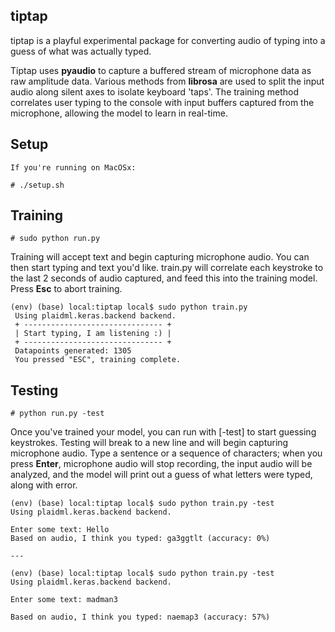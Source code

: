 ## tiptap 
tiptap is a playful experimental package for converting audio of typing into a guess of what was actually typed.

Tiptap uses **pyaudio** to capture a buffered stream of microphone data as raw amplitude data. Various methods from **librosa** are used to split the input audio along silent axes to isolate keyboard 'taps'. The training method correlates user typing to the console with input buffers captured from the microphone, allowing the model to learn in real-time.

## Setup
    If you're running on MacOSx:

    # ./setup.sh

## Training

    # sudo python run.py
   
   Training will accept text and begin capturing microphone audio. You can then start typing and text you'd like. train.py will correlate each keystroke to the last 2 seconds of audio captured, and feed this into the training model. Press **Esc** to abort training.

   ```
   (env) (base) local:tiptap local$ sudo python train.py
    Using plaidml.keras.backend backend.
    + ------------------------------- +
    | Start typing, I am listening :) |
    + ------------------------------- +
    Datapoints generated: 1305
    You pressed "ESC", training complete.
   ```

## Testing

    # python run.py -test
  
  Once you've trained your model, you can run with [-test] to start guessing keystrokes. Testing will break to a new line and will begin capturing microphone audio. Type a sentence or a sequence of characters; when you press **Enter**, microphone audio will stop recording, the input audio will be analyzed, and the model will print out a guess of what letters were typed, along with error.

  ```
  (env) (base) local:tiptap local$ sudo python train.py -test
  Using plaidml.keras.backend backend.

  Enter some text: Hello
  Based on audio, I think you typed: ga3ggtlt (accuracy: 0%)

  ---

  (env) (base) local:tiptap local$ sudo python train.py -test
  Using plaidml.keras.backend backend.

  Enter some text: madman3
  
  Based on audio, I think you typed: naemap3 (accuracy: 57%)
  ```
